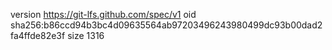 version https://git-lfs.github.com/spec/v1
oid sha256:b86ccd94b3bc4d09635564ab97203496243980499dc93b00dad2fa4ffde82e3f
size 1316
